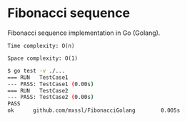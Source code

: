# Fibonacci sequence

Fibonacci sequence implementation in Go (Golang).

`Time complexity: O(n)`

`Space complexity: O(1)`

```Bash
$ go test -v ./...
=== RUN   TestCase1
--- PASS: TestCase1 (0.00s)
=== RUN   TestCase2
--- PASS: TestCase2 (0.00s)
PASS
ok      github.com/mxssl/FibonacciGolang        0.005s
```

